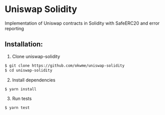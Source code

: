 # Uniswap Solidity
Implementation of Uniswap contracts in Solidity with SafeERC20 and error reporting

## Installation:

1) Clone uniswap-solidity
```bash
$ git clone https://github.com/okwme/uniswap-solidity
$ cd uniswap-solidity
```

2) Install dependencies
```bash
$ yarn install
```

3) Run tests
```bash
$ yarn test
```